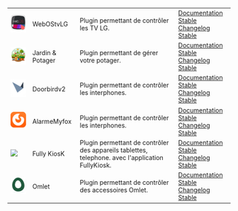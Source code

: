 | | | | |
|--- | --- | --- | ---|
|<img src="../images/WebOStvLG/WebOStvLG_icon.png" width="100" />|WebOStvLG|Plugin permettant de contrôler les TV LG. |[Documentation Stable](WebOStvLG/index.md)<br/>[Changelog Stable](WebOStvLG/changelog.md)|
|<img src="../images/Jardin/jardin_icon.png" width="100" />|Jardin & Potager|Plugin permettant de gérer votre potager. |[Documentation Stable](Jardin/index.md)<br/>[Changelog Stable](Jardin/changelog.md)|
|<img src="../images/Doorbirdv2/doorbirdv2_icon.png" width="100" />|Doorbirdv2|Plugin permettant de contrôler les interphones. |[Documentation Stable](Doorbirdv2/index.md)<br/>[Changelog Stable](Doorbirdv2/changelog.md)|
|<img src="../images/AlarmeMyfox/Alarmemyfox_icon.png" width="100" />|AlarmeMyfox|Plugin permettant de contrôler les interphones. |[Documentation Stable](AlarmeMyfox/index.md)<br/>[Changelog Stable](AlarmeMyfox/changelog.md)|
|<img src="../images/Fully KiosK/fully_kiosk_icon.png" width="100" />|Fully KiosK|Plugin permettant de contrôler des appareils tablettes, telephone. avec l'application FullyKiosk. |[Documentation Stable](FullyKiosK/index.md)<br/>[Changelog Stable](FullyKiosK/changelog.md)|
|<img src="../images/Omlet/omlet_icon.png" width="100" />|Omlet|Plugin permettant de contrôler des accessoires Omlet. |[Documentation Stable](Omlet/index.md)<br/>[Changelog Stable](Omlet/changelog.md)|

